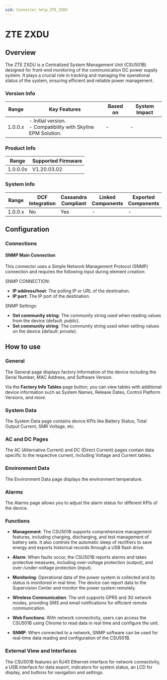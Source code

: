 ```yaml
---
uid: Connector_help_ZTE_ZXDU
---
```


# ZTE ZXDU

## Overview

The ZTE ZXDU is a Centralized System Management Unit (CSU501B) designed for front-end monitoring of the communication DC power supply system. It plays a crucial role in tracking and managing the operational status of the system, ensuring efficient and reliable power management.

### Version Info

| Range   | Key Features                                                      | Based on | System Impact |
|---------|-------------------------------------------------------------------|----------|---------------|
| 1.0.0.x | - Initial version. <br>- Compatibility with Skyline EPM Solution. | -        | -             |

### Product Info

| Range    | Supported Firmware |
|----------|--------------------|
| 1.0.0.0x | V1.20.03.02        |

### System Info

| Range     | DCF Integration     | Cassandra Compliant     | Linked Components     | Exported Components     |
|-----------|---------------------|-------------------------|-----------------------|-------------------------|
| 1.0.0.x   | No                  | Yes                     | -                     | -                       |

## Configuration

### Connections

#### SNMP Main Connection

This connector uses a Simple Network Management Protocol (SNMP) connection and requires the following input during element creation:

SNMP CONNECTION:

- **IP address/host**: The polling IP or URL of the destination.
- **IP port**: The IP port of the destination.

SNMP Settings:

- **Get community string**: The community string used when reading values from the device (default: *public*).
- **Set community string**: The community string used when setting values on the device (default: *private*).

## How to use

### General

The General page displays factory information of the device including the Serial Number, MAC Address, and Software Version.

Via the **Factory Info Tables** page button, you can view tables with additional device information such as System Names, Release Dates, Control Platform Versions, and more.

### System Data

The System Data page contains device KPIs like Battery Status, Total Output Current, SMR Voltage, etc.

### AC and DC Pages

The AC (Alternative Current) and DC (Direct Current) pages contain data specific to the respective current, including Voltage and Current tables.

### Environment Data

The Environment Data page displays the environment temperature.

### Alarms

The Alarms page allows you to adjust the alarm status for different KPIs of the device.

### Functions

- **Management**: The CSU501B supports comprehensive management features, including charging, discharging, and test management of battery sets. It also controls the automatic sleep of rectifiers to save energy and exports historical records through a USB flash drive.

- **Alarm**: When faults occur, the CSU501B reports alarms and takes protective measures, including over-voltage protection (output), and over-/under-voltage protection (input).

- **Monitoring**: Operational data of the power system is collected and its status is monitored in real time. The device can report data to the Supervision Center and monitor the power system remotely.

- **Wireless Communication**: The unit supports GPRS and 3G network modes, providing SMS and email notifications for efficient remote communication.

- **Web Functions**: With network connectivity, users can access the CSU501B using Chrome to read data in real time and configure the unit.

- **SNMP**: When connected to a network, SNMP software can be used for real-time data reading and configuration of the CSU501B.

### External View and Interfaces

The CSU501B features an RJ45 Ethernet interface for network connectivity, a USB interface for data export, indicators for system status, an LCD for display, and buttons for navigation and settings.
